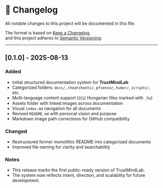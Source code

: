 # 📄 Changelog

All notable changes to this project will be documented in this file.

The format is based on [Keep a Changelog](https://keepachangelog.com/en/1.0.0/),  
and this project adheres to [Semantic Versioning](https://semver.org/spec/v2.0.0.html).

---

## [0.1.0] - 2025-08-13

### Added

- Initial structured documentation system for **TrustMindLab**
- Categorized folders: `docs/`, `cheatsheets/`, `pfsense/`, `humor/`, `scripts/`, etc.
- Multi-language content support (🇭🇺 Hungarian files marked with `_hu`)
- Assets folder with linked images across documentation
- Visual `index.md` navigation for all documents
- Revised `README.md` with personal vision and purpose
- Markdown image path corrections for GitHub compatibility

### Changed

- Restructured former monolithic README into categorized documents
- Improved file naming for clarity and searchability

### Notes

- This release marks the first public-ready version of TrustMindLab.
- The system now reflects intent, direction, and scalability for future development.
